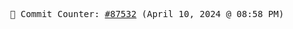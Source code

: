 <p align="center">
    <samp>
        📮 Commit Counter: <a href="https://github.com/Javascript-void0/Javascript-void0/commits/main">#87532</a> (April 10, 2024 @ 08:58 PM)
    </samp>
</p>